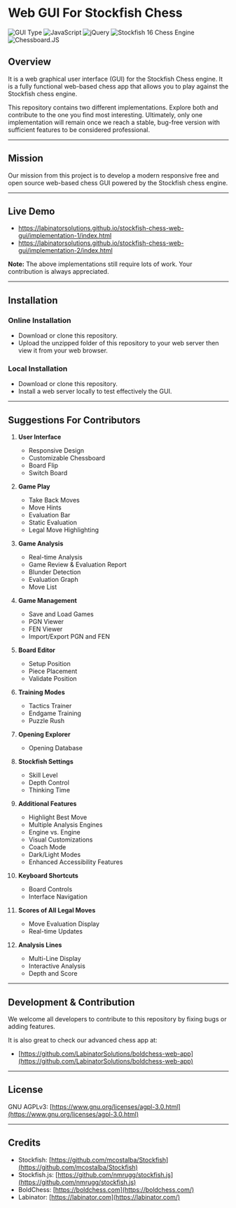 # Web GUI For Stockfish Chess

![GUI Type](https://img.shields.io/badge/Type-Web_GUI-orange)
![JavaScript](https://img.shields.io/badge/Language-JavaScript-yellow)
![jQuery](https://img.shields.io/badge/jquery-3.7.1-blue)
![Stockfish 16 Chess Engine](https://img.shields.io/badge/Stockfish_Chess_Engine-16-43AC6A)
![Chessboard.JS](https://img.shields.io/badge/Chessboard.JS-1.0.0-brown)

## Overview

It is a web graphical user interface (GUI) for the Stockfish Chess engine. It is a fully functional web-based chess app that allows you to play against the Stockfish chess engine.

This repository contains two different implementations. Explore both and contribute to the one you find most interesting. Ultimately, only one implementation will remain once we reach a stable, bug-free version with sufficient features to be considered professional.

---

## Mission

Our mission from this project is to develop a modern responsive free and open source web-based chess GUI powered by the Stockfish chess engine.

---

## Live Demo

- https://labinatorsolutions.github.io/stockfish-chess-web-gui/implementation-1/index.html
- https://labinatorsolutions.github.io/stockfish-chess-web-gui/implementation-2/index.html

**Note:** The above implementations still require lots of work. Your contribution is always appreciated.

---

## Installation

### Online Installation

- Download or clone this repository.
- Upload the unzipped folder of this repository to your web server then view it from your web browser.

### Local Installation

- Download or clone this repository.
- Install a web server locally to test effectively the GUI.

---

## Suggestions For Contributors

1. **User Interface**
   - Responsive Design
   - Customizable Chessboard
   - Board Flip
   - Switch Board

2. **Game Play**
   - Take Back Moves
   - Move Hints
   - Evaluation Bar
   - Static Evaluation
   - Legal Move Highlighting

3. **Game Analysis**
   - Real-time Analysis
   - Game Review & Evaluation Report
   - Blunder Detection
   - Evaluation Graph
   - Move List

4. **Game Management**
   - Save and Load Games
   - PGN Viewer
   - FEN Viewer
   - Import/Export PGN and FEN

5. **Board Editor**
   - Setup Position
   - Piece Placement
   - Validate Position

6. **Training Modes**
   - Tactics Trainer
   - Endgame Training
   - Puzzle Rush

7. **Opening Explorer**
   - Opening Database

8. **Stockfish Settings**
   - Skill Level
   - Depth Control
   - Thinking Time

9. **Additional Features**
   - Highlight Best Move
   - Multiple Analysis Engines
   - Engine vs. Engine
   - Visual Customizations
   - Coach Mode
   - Dark/Light Modes
   - Enhanced Accessibility Features

11. **Keyboard Shortcuts**
    - Board Controls
    - Interface Navigation

12. **Scores of All Legal Moves**
    - Move Evaluation Display
    - Real-time Updates

13. **Analysis Lines**
    - Multi-Line Display
    - Interactive Analysis
    - Depth and Score

---

## Development & Contribution

We welcome all developers to contribute to this repository by fixing bugs or adding features.

It is also great to check our advanced chess app at:

- [https://github.com/LabinatorSolutions/boldchess-web-app](https://github.com/LabinatorSolutions/boldchess-web-app)

---

## License

GNU AGPLv3: [https://www.gnu.org/licenses/agpl-3.0.html](https://www.gnu.org/licenses/agpl-3.0.html)

---

## Credits

- Stockfish: [https://github.com/mcostalba/Stockfish](https://github.com/mcostalba/Stockfish)
- Stockfish.js: [https://github.com/nmrugg/stockfish.js](https://github.com/nmrugg/stockfish.js)
- BoldChess: [https://boldchess.com](https://boldchess.com/)
- Labinator: [https://labinator.com](https://labinator.com/)
